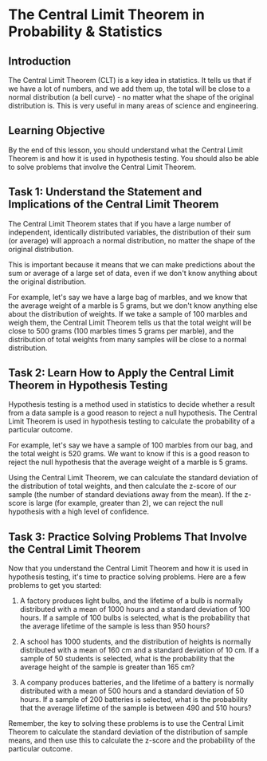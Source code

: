 # The Central Limit Theorem in Probability & Statistics

## Introduction
The Central Limit Theorem (CLT) is a key idea in statistics. It tells us that if we have a lot of numbers, and we add them up, the total will be close to a normal distribution (a bell curve) - no matter what the shape of the original distribution is. This is very useful in many areas of science and engineering.

## Learning Objective
By the end of this lesson, you should understand what the Central Limit Theorem is and how it is used in hypothesis testing. You should also be able to solve problems that involve the Central Limit Theorem.

## Task 1: Understand the Statement and Implications of the Central Limit Theorem

The Central Limit Theorem states that if you have a large number of independent, identically distributed variables, the distribution of their sum (or average) will approach a normal distribution, no matter the shape of the original distribution.

This is important because it means that we can make predictions about the sum or average of a large set of data, even if we don't know anything about the original distribution.

For example, let's say we have a large bag of marbles, and we know that the average weight of a marble is 5 grams, but we don't know anything else about the distribution of weights. If we take a sample of 100 marbles and weigh them, the Central Limit Theorem tells us that the total weight will be close to 500 grams (100 marbles times 5 grams per marble), and the distribution of total weights from many samples will be close to a normal distribution.

## Task 2: Learn How to Apply the Central Limit Theorem in Hypothesis Testing

Hypothesis testing is a method used in statistics to decide whether a result from a data sample is a good reason to reject a null hypothesis. The Central Limit Theorem is used in hypothesis testing to calculate the probability of a particular outcome.

For example, let's say we have a sample of 100 marbles from our bag, and the total weight is 520 grams. We want to know if this is a good reason to reject the null hypothesis that the average weight of a marble is 5 grams.

Using the Central Limit Theorem, we can calculate the standard deviation of the distribution of total weights, and then calculate the z-score of our sample (the number of standard deviations away from the mean). If the z-score is large (for example, greater than 2), we can reject the null hypothesis with a high level of confidence.

## Task 3: Practice Solving Problems That Involve the Central Limit Theorem

Now that you understand the Central Limit Theorem and how it is used in hypothesis testing, it's time to practice solving problems. Here are a few problems to get you started:

1. A factory produces light bulbs, and the lifetime of a bulb is normally distributed with a mean of 1000 hours and a standard deviation of 100 hours. If a sample of 100 bulbs is selected, what is the probability that the average lifetime of the sample is less than 950 hours?

2. A school has 1000 students, and the distribution of heights is normally distributed with a mean of 160 cm and a standard deviation of 10 cm. If a sample of 50 students is selected, what is the probability that the average height of the sample is greater than 165 cm?

3. A company produces batteries, and the lifetime of a battery is normally distributed with a mean of 500 hours and a standard deviation of 50 hours. If a sample of 200 batteries is selected, what is the probability that the average lifetime of the sample is between 490 and 510 hours?

Remember, the key to solving these problems is to use the Central Limit Theorem to calculate the standard deviation of the distribution of sample means, and then use this to calculate the z-score and the probability of the particular outcome.